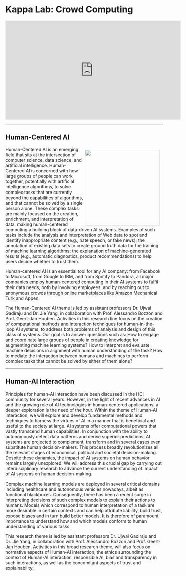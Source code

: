 # Kappa Lab: Crowd Computing

<iframe width="560" height="315" src="https://www.youtube.com/embed/7pwCT4L0S90" frameborder="0" allow="accelerometer; autoplay; encrypted-media; gyroscope; picture-in-picture" allowfullscreen></iframe>

---

## Human-Centered AI

<img src="https://images.unsplash.com/photo-1534723328310-e82dad3ee43f?ixlib=rb-1.2.1&ixid=eyJhcHBfaWQiOjEyMDd9&auto=format&fit=crop&w=676&q=80" alt="" width="240" style="padding-right:10px;padding-top:10px" align="right">

Human-Centered AI is an emerging field that sits at the intersection of computer science, data science, and artificial intelligence. Human-Centered AI is concerned with how large groups of people can work together, potentially with artificial intelligence algorithms, to solve complex tasks that are currently beyond the capabilities of algorithms, and that cannot be solved by a single person alone.  These complex tasks are mainly focused on the creation, enrichment, and interpretation of data, making human-centered computing a building block of data-driven AI systems. Examples of such tasks include the analysis and interpretation of Web data to spot and identify inappropriate content (e.g., hate speech, or fake news); the annotation of existing data sets to create ground truth data for the training of machine learning algorithms; the explanation of machine-generated results (e.g., automatic diagnostics, product recommendations) to help users decide whether to trust them.

Human-centered AI is an essential tool for any AI company: from Facebook to Microsoft, from Google to IBM, and from Spotify to Pandora, all major companies employ human-centered computing in their AI systems to fulfil their data needs, both by involving employees, and by reaching out to anonymous crowds through online marketplaces like Amazon Mechanical Turk and Appen.

The Human-Centered AI theme is led by assistant professors Dr. Ujwal Gadiraju and Dr. Jie Yang, in collaboration with Prof. Alessandro Bozzon and Prof. Geert-Jan Houben. Activities in this research line focus on the creation of computational methods and interaction techniques for human-in-the-loop AI systems, to address both problems of analysis and design of this class of systems. Our goal is to answer questions such as: How to engage and coordinate large groups of people in creating knowledge for augmenting machine learning systems? How to interpret and evaluate machine decisions in alignment with human understanding of the task? How to mediate the interaction between humans and machines to perform complex tasks that cannot be solved by either of them alone? 

---

## Human-AI Interaction

Principles for human-AI interaction have been discussed in the HCI community for several years. However, in the light of recent advances in AI and the growing role of AI technologies in human-centered applications, a deeper exploration is the need of the hour. Within the theme of Human-AI interaction, we will explore and develop fundamental methods and techniques to harness the virtues of AI in a manner that is beneficial and useful to the society at large. 
AI systems offer computational powers that vastly transcend human capabilities. In conjunction with the ability to autonomously detect data patterns and derive superior predictions, AI systems are projected to complement, transform and in several cases even substitute human decision-makers. This process broadly revolutionizes all the relevant stages of economical, political and societal decision-making. Despite these dynamics, the impact of AI systems on human behavior remains largely unexplored. We will address this crucial gap by carrying out interdisciplinary research to advance the current understanding of impact of AI systems on human decision-making. 

Complex machine learning models are deployed in several critical domains including healthcare and autonomous vehicles nowadays, albeit as functional blackboxes. Consequently, there has been a recent surge in interpreting decisions of such complex models to explain their actions to humans. Models which correspond to human interpretation of a task are more desirable in certain contexts and can help attribute liability, build trust, expose biases and in turn build better models. It is therefore of paramount importance to understand how and which models conform to human understanding of various tasks. 

This research theme is led by assistant professors Dr. Ujwal Gadiraju and Dr. Jie Yang, in collaboration with Prof. Alessandro Bozzon and Prof. Geert-Jan Houben. Activities in this broad research theme, will also focus on normative aspects of Human-AI interaction; the ethics surrounding the context of Human-AI interaction, responsible AI, bias and transparency in such interactions, as well as the concomitant aspects of trust and explainability. 
